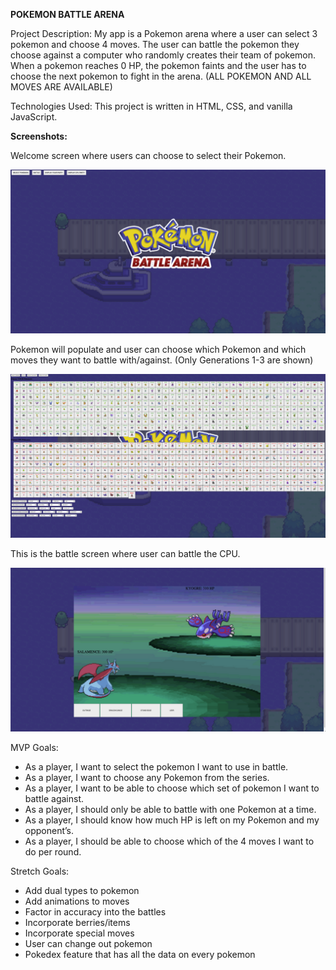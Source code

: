 <b>POKEMON BATTLE ARENA</b>


Project Description:
My app is a Pokemon arena where a user can select 3 pokemon and choose 4 moves. The user can battle the pokemon they choose against a computer who randomly creates their team of pokemon. When a pokemon reaches 0 HP, the pokemon faints and the user has to choose the next pokemon to fight in the arena. (ALL POKEMON AND ALL MOVES ARE AVAILABLE)

Technologies Used:
This project is written in HTML, CSS, and vanilla JavaScript.

<b>Screenshots:</b>

Welcome screen where users can choose to select their Pokemon.

![alt text](welcomeScreen.png)

Pokemon will populate and user can choose which Pokemon and which moves they want to battle with/against. (Only Generations 1-3 are shown)

![alt text](selectScreen.png)

This is the battle screen where user can battle the CPU.

![alt text](battleScreen.png)



MVP Goals:

- As a player, I want to select the pokemon I want to use in battle.
- As a player, I want to choose any Pokemon from the series.
- As a player, I want to be able to choose which set of pokemon I want to battle against.
- As a player, I should only be able to battle with one Pokemon at a time. 
- As a player, I should know how much HP is left on my Pokemon and my opponent’s.
- As a player, I should be able to choose which of the 4 moves I want to do per round.


Stretch Goals:

- Add dual types to pokemon
- Add animations to moves
- Factor in accuracy into the battles
- Incorporate berries/items
- Incorporate special moves
- User can change out pokemon
- Pokedex feature that has all the data on every pokemon
